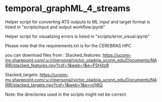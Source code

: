 # temporal_graphML_4_streams

Helper script for converting ATS outputs to ML input and target format is listed in "scripts/input and output workflow.ipynb"

Helper script for visualizing errors is listed in "scripts/error_visual.ipynb"

Please note that the requirements.txt is for the CEREBRAS HPC

you can download files from :
Stacked_features: https://uconn-my.sharepoint.com/:u:/r/personal/victor_oladoja_uconn_edu/Documents/NAIRR/stacked_features.npy?csf=1&web=1&e=P2H4z8

Stacked_targets: https://uconn-my.sharepoint.com/:u:/r/personal/victor_oladoja_uconn_edu/Documents/NAIRR/stacked_targets.npy?csf=1&web=1&e=ro1j6Q

Note: the directories used in the scripts might net be correct


